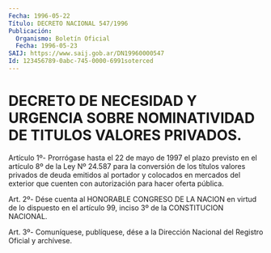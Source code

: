 ```yaml
---
Fecha: 1996-05-22
Título: DECRETO NACIONAL 547/1996
Publicación:
  Organismo: Boletín Oficial
  Fecha: 1996-05-23
SAIJ: https://www.saij.gob.ar/DN19960000547
Id: 123456789-0abc-745-0000-6991soterced
---
```

# DECRETO DE NECESIDAD Y URGENCIA SOBRE NOMINATIVIDAD DE TITULOS VALORES PRIVADOS.

<a id="1"></a>
Artículo 1º- Prorrógase hasta el 22 de mayo de 1997 el plazo previsto en el artículo 8º de la Ley Nº 24.587 para la conversión de los títulos valores privados de deuda emitidos al portador y colocados en mercados del exterior que cuenten con autorización para hacer oferta pública.

<a id="2"></a>
Art. 2º- Dése cuenta al HONORABLE CONGRESO DE LA NACION en virtud de lo dispuesto en el artículo 99, inciso 3º de la CONSTITUCION NACIONAL.

<a id="3"></a>
Art. 3º- Comuníquese, publíquese, dése a la Dirección  Nacional del Registro Oficial y archívese.